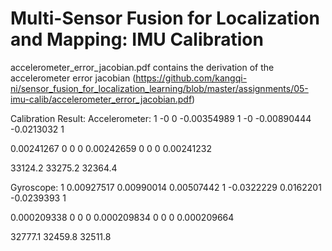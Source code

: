 # Multi-Sensor Fusion for Localization and Mapping: IMU Calibration

accelerometer_error_jacobian.pdf contains the derivation of the accelerometer error jacobian (https://github.com/kangqi-ni/sensor_fusion_for_localization_learning/blob/master/assignments/05-imu-calib/accelerometer_error_jacobian.pdf)


Calibration Result:
Accelerometer:
          1          -0           0
-0.00354989           1          -0
-0.00890444  -0.0213032           1

0.00241267          0          0
         0 0.00242659          0
         0          0 0.00241232

33124.2
33275.2
32364.4

Gyroscope:
         1 0.00927517 0.00990014
0.00507442          1 -0.0322229
 0.0162201 -0.0239393          1

0.000209338           0           0
          0 0.000209834           0
          0           0 0.000209664

32777.1
32459.8
32511.8
